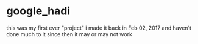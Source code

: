 # google_hadi
this was my first ever "project" i made it back in Feb 02, 2017 and haven't done much to it since then it may or may not work
